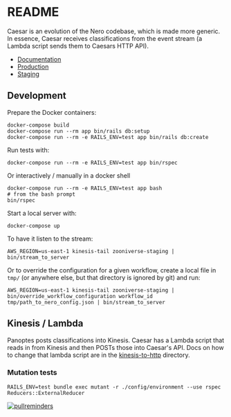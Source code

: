 # README

Caesar is an evolution of the Nero codebase, which is made more generic. In
essence, Caesar receives classifications from the event stream (a Lambda
script sends them to Caesars HTTP API).

* [Documentation](https://zooniverse.github.io/caesar)
* [Production](https://caesar.zooniverse.org)
* [Staging](https://caesar-staging.zooniverse.org)

## Development

Prepare the Docker containers:

```
docker-compose build
docker-compose run --rm app bin/rails db:setup
docker-compose run --rm -e RAILS_ENV=test app bin/rails db:create
```

Run tests with:

```
docker-compose run --rm -e RAILS_ENV=test app bin/rspec
```

Or interactively / manually in a docker shell

```
docker-compose run --rm -e RAILS_ENV=test app bash
# from the bash prompt
bin/rspec
```


Start a local server with:

```
docker-compose up
```

To have it listen to the stream:

```
AWS_REGION=us-east-1 kinesis-tail zooniverse-staging | bin/stream_to_server
```

Or to override the configuration for a given workflow, create a local file in `tmp/` (or anywhere else, but that directory is ignored by git) and run:

```
AWS_REGION=us-east-1 kinesis-tail zooniverse-staging | bin/override_workflow_configuration workflow_id tmp/path_to_nero_config.json | bin/stream_to_server
```


## Kinesis / Lambda

Panoptes posts classifications into Kinesis. Caesar has a Lambda script that
reads in from Kinesis and then POSTs those into Caesar's API. Docs on how to
change that lambda script are in the
[kinesis-to-http](https://github.com/zooniverse/caesar/tree/master/kinesis-to-http)
directory.

### Mutation tests

```
RAILS_ENV=test bundle exec mutant -r ./config/environment --use rspec Reducers::ExternalReducer
```

[![pullreminders](https://pullreminders.com/badge.svg)](https://pullreminders.com?ref=badge)
